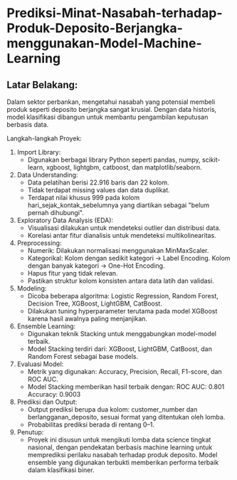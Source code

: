 # Prediksi-Minat-Nasabah-terhadap-Produk-Deposito-Berjangka-menggunakan-Model-Machine-Learning

## Latar Belakang:
Dalam sektor perbankan, mengetahui nasabah yang potensial membeli produk seperti deposito berjangka sangat krusial. Dengan data historis, model klasifikasi dibangun untuk membantu pengambilan keputusan berbasis data.

Langkah-langkah Proyek:
1. Import Library:
   - Digunakan berbagai library Python seperti pandas, numpy, scikit-learn, xgboost, lightgbm, catboost, dan matplotlib/seaborn.
2. Data Understanding:
   - Data pelatihan berisi 22.916 baris dan 22 kolom.
   - Tidak terdapat missing values dan data duplikat.
   - Terdapat nilai khusus 999 pada kolom hari_sejak_kontak_sebelumnya yang diartikan sebagai "belum pernah dihubungi".
3. Exploratory Data Analysis (EDA):
   - Visualisasi dilakukan untuk mendeteksi outlier dan distribusi data.
   - Korelasi antar fitur dianalisis untuk mendeteksi multikolinearitas.
4. Preprocessing:
   - Numerik: Dilakukan normalisasi menggunakan MinMaxScaler.
   - Kategorikal:
     Kolom dengan sedikit kategori → Label Encoding.
     Kolom dengan banyak kategori → One-Hot Encoding.
   - Hapus fitur yang tidak relevan.
   - Pastikan struktur kolom konsisten antara data latih dan validasi.
5. Modeling:
   - Dicoba beberapa algoritma: Logistic Regression, Random Forest, Decision Tree, XGBoost, LightGBM, CatBoost.
   - Dilakukan tuning hyperparameter terutama pada model XGBoost karena hasil awalnya paling menjanjikan.
6. Ensemble Learning:
   - Digunakan teknik Stacking untuk menggabungkan model-model terbaik.
   - Model Stacking terdiri dari: XGBoost, LightGBM, CatBoost, dan Random Forest sebagai base models.
7. Evaluasi Model:
   - Metrik yang digunakan: Accuracy, Precision, Recall, F1-score, dan ROC AUC.
   - Model Stacking memberikan hasil terbaik dengan:
     ROC AUC: 0.801
     Accuracy: 0.9003
8. Prediksi dan Output:
   - Output prediksi berupa dua kolom: customer_number dan berlangganan_deposito, sesuai format yang ditentukan oleh lomba.
   - Probabilitas prediksi berada di rentang 0–1.
9. Penutup:
    - Proyek ini disusun untuk mengikuti lomba data science tingkat nasional, dengan pendekatan berbasis machine learning untuk memprediksi perilaku nasabah terhadap produk        deposito. Model ensemble yang digunakan terbukti memberikan performa terbaik dalam klasifikasi biner.
